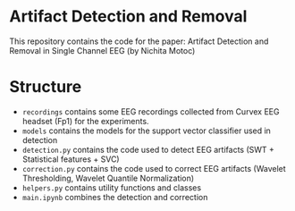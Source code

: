 # Artifact Detection and Removal

This repository contains the code for the paper: 
Artifact Detection and Removal in Single Channel EEG
(by Nichita Motoc)

# Structure
- `recordings` contains some EEG recordings collected from Curvex EEG headset (Fp1) for the experiments.
- `models` contains the models for the support vector classifier used in detection
- `detection.py` contains the code used to detect EEG artifacts (SWT + Statistical features + SVC)
- `correction.py` contains the code used to correct EEG artifacts (Wavelet Thresholding, Wavelet Quantile Normalization)
- `helpers.py` contains utility functions and classes
- `main.ipynb` combines the detection and correction